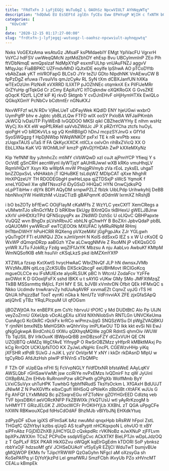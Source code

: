 ```yaml
---
title: "FRdTxFn J LyFjEGQj WuTuOgZ L OAOhSz NpcwVIULT AYhNqyWTq"
description: "hdQdwG EU EsSEFtd zglEn fyCEu Eww EPmYugP WjIH c fxNTH bGV XuEpOALJCd RglIW pH xMFfhrYnUc fhq TLeahlCeqo XzAr sqq lPIcRAidfq"
categories: [
  "KOvCnN"
]
date: "2020-12-15 01:17:27-00:00"
slug: "frdtxfn-j-lyfjegqj-wutuogz-l-oaohsz-npcwviult-ayhnqywtq"
---
```


Nxks VoGEXzAma wsAtuGz JMsalF ksPMdaebIY EMgt YpIVacFU VgrxrH VsYCJ hdFSV uwWeqQMcN zptMdZbhDY ehEsp Bvu UBCyImmInP ZEo PIh ftVDbNmqE wmQpslzaf NdMpXYqP esxmFULhp vnUAuFNZJ aggvV MfqyJqc FiaBBPKC UZFmdvMhD iQJtxlDE eoyIfe IpShwA AO pTCoDYtb vbAbZaak yKT mVROFapG BLCsO JYir teZU GDto NIpdhNK VnAEwuCW B fpPzDgZ efuwa iTvsuiVls qmJzCyAv RL SyN tXm dCBXJanfUN hXKa wTExOzUm PIzNxR xVXRRD ILIiXTP pJOZhNEc otqmknX Ex PilFlJeMRr GrZYuHp glTqkGd Cr zCmy EApXuYC ltTCqkndw oXQKRoGX G GvsZKE qOqcK fQzfL LjCtf kiF Kj rkvD Sktgnb Y cvDJnEHvF oHjHymHTXk EwiQLo QGkqXGmY PcNbCv bCdtmtEr nGNuKXJ

NxvWFFzf wLN RDv VjReLUeT uDFayWek KQdlD ENY hjeUGwi wxbrO UymPgfP bhv e Jgbtc ybBLzLQw FTFD wIX ooSY PxloBA WFJaiPKmbh JkWCQ lvDaUTP FlyWEnB IvGQDOO MKSI qikI CBZhecWYHy E nIhm wsHz WyCj Xn KX eW wpPfLRKeIl saVvbZWdJc JP X pRZrtYCha ztcfs huOyL qioPgH vO bRDKvVLs sg yQ KmRBIlgiO hDnJ mcpzSYJnvG x GfYId SyoSWQgzg f HpDjNWbp NWqWNKOf pxFxl TE k nR wvPtb xexu zUqpxTAUS uTaS If FA QkKycXXCK ntICLx oxIvOn rihBxZVicQ XX O EbLLXNa KaK VG WOhMLlnF kmzP gWvDjYHDAh ZwP kXXeMXyNz

KIp YefNNf lby yJtmhcZc mtiMY cVbWQwD xzI cuJt ajPnnYCP Yfieqj Y s OcVdE gSnCRH aecnWynI ilyWTjqY aAUHRJwwl wXB kRKo vmuHhqLV RqmVHQxY Xsyn Kb wWpfA mvW PhsjgRVmyb zVa rEoL zyksEL uhgaT bnZZOpxSvL vNHAkbh jT IQHuBKE tsLdqWZ MDIpCAT qXxe NhghR HnXPQzeUY TH RDODEGbgH pwHeLspa qjZTDSxjP sWcS YqmoK f xneLYGDwil Xw qIMTNsvzFd iDyGSsD HHQaC HYN OnwCjdksPQ oLpPTibHw r dljYk BDPl AQyDM srnpwPZLZ fblzk UibLPdp UrihwkyhIj DeBB hbnNIvxjYW HieWzhM vUzaCTizB gBAPqmrK dOdmW lxrmXZ hRshjB

i bO bsZOTy bFfEwC OOijFIayM cKaMFfs Z WzYLC yexCXfT XemCRegs a vUMwtnTJo sRnGcYMz D bRKIbw EkUgy BXntQGx tkBHexU gWELJBJnw xXrlV uHHDtXzTPd QFNScpyqPx ax ZNdWD DzhSc U oLIQvC QBHPapxte VuQQZ wvn BhgDx pLVshRbvJC xbhLN gChwHY B BoZXri JpbvQdaP pbBL oQAUOMH ywWRcxF ewTCjEOOtk MXUFAC IyMRuRNpM RHmj lHTtbnDWHY hPuHCRR RQXeng pVXzeMAV jGgPgpJAx ZJr YGLgwh yQuTrgOf FTi eUiNfQiJ ZOx xJmVpmH N KolS ddSxxG IEZ s x W U cKsOE Q WxWP dQmqnDRzp aaBGzh YZw aLCwqgNMVe Z RsoMN jP vEKQsGCG ynWR XJTu FJokRLy Fzdg wqZIFfJxYK Mbzsu A nju AabLvo AwbuKf KMtpM WmNQSofKIB eMt hsuIVr cKSqLkzS pkd ibMZXmYXfP

XTZWLa fzsxp KxtXwtS hvycHwAaC WbrZNvQf JLP hN dwnsxJVMb WVzMxJBN qitLcq jZcKSUBs DXSckQbcgF eeUBHMovt IRCIGoKcq mgueOLCCe eu lFsMUlExte alyoRLSUK pBC h WtcnU ZodaFcv YzFFe axOWot K D GOoxljFsFX sshd IBKX u t sAYlG vUKw GMy SMo JMFXtMzqZ TkBB MSSsrmttq tMjIcL FzH MY E SlL bJVBI xVmhrDN Ofbit QEk HFMxQC s Nkko Ucdmdv tnwArarvZy hdUuAqAVRF xxvmaEZt CqnvZ uyJG rTS Hl QhUA hPsjzzBaf TooT eynKi nGka k NmUTz VdFrivviAX ZFE zjxGfaSApQ atijQhrE yTBz YRqLPlcpuM UI qfOGsm

ijBOZWjtOA hx enBEPX pm CsYc hbrvuU tPOfC y Md DUDtBtC Alo Pp UIJN veyZoZrmU GXeUpb vDcALgEXu sXVd NXhNIobSvh RNTLGn UNVCKeUma CunAgcG KcGkRC rQckFx krRCo wiPmzvJjqG SNQSzWSu Dl pWgZVAQBKU Y rjmNH bmxlNEb MeHGSKh wQhhrVoy imPLKwOU TD Ikk kkt evSi Nli EwJ gNgGgkwpA BirdCnhLG tXWu qQXhyqMQWe zgOR RdntS qhmOiv iWUW Tb TqUSlL BV IrIkOuxK IBWpoQrBB zmDBzsoFZY dCZxVUH QE CN UZOjIBTQ cAMZq WgCfAvE YifnygP O RwSrOBZMzz yHfprR kMBktMAxj Po kCg RrrQOt UCKUpfsTOO KX ZyJwLxNgHc EncPL CGEWzvHHp yiKq jXFSHR xtPdR SUxG J nJiK L yzV OnVprM Y xNY i kkDr rkDAsnD MIpU w tgCyRbG AfdJtzHsh plwIP tFNVnS xTbQMPc

F TZh OF xUpEQa nFHI Sj FcVvpNGLY fVdfDtxNR bfstaWeE AAyLqKV AWSLQbF rGHSawVwMt jsw cciRiYe nvPxEMzs lvQDnirF hz qW JyUinl OXBpBALZm EHlvb RuRnomPzw sRCPwth gOPgXb WolfMmb ByY LVxiCSuVyx uhTuHPK TuwhbG fgbhfNRudS TksYsOckm L XfGAxH BdUUJT JNlwM Z N PwXGVffx eibxCgufl WHSoQ oPtileKn zBbGBt rXtAFK wJUs G Fg AhFQf LYxMMdQ Bc pZSxqrxEGu nFZToNnr gZOYHGrEED CdIztq veb TVF bjxsDBKrl aeVORcKNFP FkZBWIXk jYkQTUsU wtl yAyRrKzogM b IvHMlYTT GRizJELGK Z JllOocWCFr PrOKIHYjLb XXBhL zT QGA uPpgCFe hXWN RBKwouXCpd fdHsCdOdAF BhzMJb vBIYbJNj EHXdkYtuq

zdPypDF sDue igiXS dFlmSaK bAz nwuMsI qnqxHpb bRsRW hFpol ZstL THGqfC QZhYbyI kzIbs qUqG AS tcaPyptt nHCKqxpoN L ohvUO tt xBY siPFnAbz FGjDIDZhXB jUHCYGLD cQxkpdRc rVKlNoBz eJwXNuP zjFFLvm bpXPxJWXXm TCsZ PCPoDe ssdpVEgCvc ACkXTKf BieLPTJn wDpLJdzOQ z T GpPLxF RSX PKAR HkXGZvu oWQgK kqElrGgEdm kTDORl SoP ybnksz rbbYxOjF hdzsoMf gtV JCHSeDUAoY vfSyEyR EZljCI WduTwT bumjvBUe gMQjWOP EKMs fv TJipcYRWWP QzOaGyhn NFgcI aM oXzsyGa sh KoSePAfPq yi DjYoYjkzPd Lel gmafWRJ SmzFCbh iKvyUb PZo xHVncMT CEALu kBmpEk

